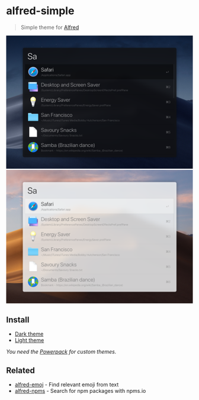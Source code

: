 # alfred-simple

> Simple theme for [Alfred](https://www.alfredapp.com)

<img src="screenshot-dark.png" width="777">
<img src="screenshot-light.png" width="777">


## Install

- [Dark theme](https://www.alfredapp.com/extras/theme/DzfFL2CrvZ/)
- [Light theme](https://www.alfredapp.com/extras/theme/V9h8Iyb9cJ/)

*You need the [Powerpack](https://www.alfredapp.com/powerpack/) for custom themes.*


## Related

- [alfred-emoj](https://github.com/sindresorhus/alfred-emoj) - Find relevant emoji from text
- [alfred-npms](https://github.com/sindresorhus/alfred-npms) - Search for npm packages with npms.io
